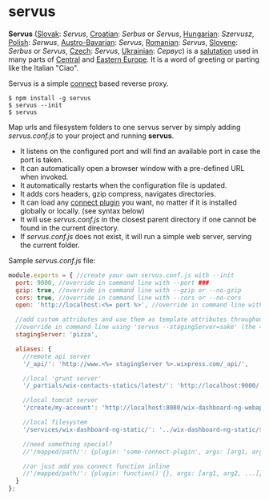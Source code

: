 servus
======
**Servus** ([Slovak](http://en.wikipedia.org/wiki/Slovak_language "Slovak language"): _Servus_, [Croatian](http://en.wikipedia.org/wiki/Croatian_language "Croatian language"): _Serbus_ or _Servus_, [Hungarian](http://en.wikipedia.org/wiki/Hungarian_language "Hungarian language"): _Szervusz_, [Polish](http://en.wikipedia.org/wiki/Polish_language "Polish language"): _Serwus_, [Austro-Bavarian](http://en.wikipedia.org/wiki/Austro-Bavarian "Austro-Bavarian"): _Servus_, [Romanian](http://en.wikipedia.org/wiki/Romanian_language "Romanian language"): _Servus_, [Slovene](http://en.wikipedia.org/wiki/Slovene_language "Slovene language"): _Serbus_ or _Servus_, [Czech](http://en.wikipedia.org/wiki/Czech_language "Czech language"): _Servus_, [Ukrainian](http://en.wikipedia.org/wiki/Ukrainian_language "Ukrainian language"): _Сервус_) is a [salutation](http://en.wikipedia.org/wiki/Salute "Salute") used in many parts of [Central](http://en.wikipedia.org/wiki/Central_Europe "Central Europe") and [Eastern Europe](http://en.wikipedia.org/wiki/Eastern_Europe "Eastern Europe"). It is a word of greeting or parting like the Italian "Ciao".

Servus is a simple [connect](http://www.senchalabs.org/connect/) based reverse proxy.

    $ npm install -g servus
    $ servus --init
    $ servus

Map urls and filesystem folders to one servus server by simply adding *servus.conf.js* to your project and running **servus**.
 * It listens on the configured port and will find an available port in case the port is taken.
 * It can automatically open a browser window with a pre-defined URL when invoked.
 * It automatically restarts when the configuration file is updated.
 * It adds cors headers, gzip compress, navigates directories.
 * It can load any [connect plugin](https://github.com/senchalabs/connect/wiki) you want, no matter if it is installed globally or locally. (see syntax below)
 * It will use *servus.conf.js* in the closest parent directory if one cannot be found in the current directory.
 * If *servus.conf.js* does not exist, it will run a simple web server, serving the current folder.
 
Sample *servus.conf.js* file:

```js
module.exports = { //create your own servus.conf.js with --init
  port: 9000, //override in command line with --port ###
  gzip: true, //override in command line with --gzip or --no-gzip
  cors: true, //override in command line with --cors or --no-cors
  open: 'http://localhost:<%= port %>', //override in command line with --open URL or --no-open

  //add custom attributes and use them as template attributes throughout your config
  //override in command line using 'servus --stagingServer=sake' (the = is important)
  stagingServer: 'pizza',

  aliases: {
    //remote api server
    '/_api/': 'http://www.<%= stagingServer %>.wixpress.com/_api/',

    //local 'grunt server'
    '/_partials/wix-contacts-statics/latest/': 'http://localhost:9000/',

    //local tomcat server
    '/create/my-account': 'http://localhost:8080/wix-dashboard-ng-webapp/dashboard/',

    //local filesystem
    '/services/wix-dashboard-ng-static/': '../wix-dashboard-ng-static/src/main/static/'

    //need something special?
    //'/mapped/path/': {plugin: 'some-connect-plugin', args: [arg1, arg2, ...]}

    //or just add you connect function inline
    //'/mapped/path/': {plugin: function() {}, args: [arg1, arg2, ...]}
  }
};
```
